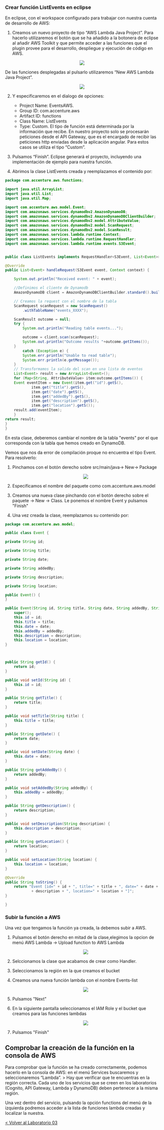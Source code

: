 
### Crear función ListEvents en eclipse
En eclipse, con el workspace configurado para trabajar con nuestra cuenta de desarrollo de AWS:

1. Creamos un nuevo proyecto de tipo “AWS Lambda Java Project”. Para hacerlo utilizaremos el botón que se ha añadido a la botonera de eclipse al añadir AWS Toolkit y que permite acceder a las funciones que el plugin provee para el desarrollo, despliegue y ejecución de código en AWS.  

<p align="center">
    <img src="resources/Picture1.png">
</p>

  De las funciones desplegadas al pulsarlo utilizaremos “New AWS Lambda Java Project”.
 
<p align="center">
    <img src="resources/Picture2.png">
</p>

2. Y especificaremos en el dialogo de opciones:
      * Project Name: EventsAWS.    
      * Group ID: com.accenture.aws
      * Artifact ID: functions
      * Class Name: ListEvents
      * Type: Custom. El tipo de función está determinada por la información que recibe. En nuestro proyecto solo se procesarán peticiones desde el API Gateway, que es el encargado de recibir las peticiones http enviadas desde la aplicación angular. Para estos casos se utiliza el tipo “Custom”.
3. Pulsamos “Finish”. Eclipse generará el proyecto, incluyendo una implementación de ejemplo para nuestra función.

4. Abrimos la clase ListEvents creada y reemplazamos el contenido por:

```java		
package com.accenture.aws.functions;

import java.util.ArrayList;
import java.util.List;
import java.util.Map;

import com.accenture.aws.model.Event;
import com.amazonaws.services.dynamodbv2.AmazonDynamoDB;
import com.amazonaws.services.dynamodbv2.AmazonDynamoDBClientBuilder;
import com.amazonaws.services.dynamodbv2.model.AttributeValue;
import com.amazonaws.services.dynamodbv2.model.ScanRequest;
import com.amazonaws.services.dynamodbv2.model.ScanResult;
import com.amazonaws.services.lambda.runtime.Context;
import com.amazonaws.services.lambda.runtime.RequestHandler;
import com.amazonaws.services.lambda.runtime.events.S3Event;


public class ListEvents implements RequestHandler<S3Event, List<Event>> {

@Override
public List<Event> handleRequest(S3Event event, Context context) {

	System.out.println("Received event: " + event);

	//Definimos el cliente de Dynamodb
	AmazonDynamoDB client = AmazonDynamoDBClientBuilder.standard().build();

	// Creamos la request con el nombre de la tabla
	ScanRequest scanRequest = new ScanRequest()
	    .withTableName("events_XXXX");   

	ScanResult outcome = null;
	try {
		System.out.println("Reading table events...");

		outcome = client.scan(scanRequest);
		System.out.println("Outcome results "+outcome.getItems());
	}
		catch (Exception e) {
		System.err.println("Unable to read table");
		System.err.println(e.getMessage());
	}
	// Transformamos la salida del scan en una lista de eventos
	List<Event> result = new ArrayList<Event>();
	for (Map<String, AttributeValue> item:outcome.getItems()) {
	Event eventItem = new Event(item.get("id").getS(),
			item.get("title").getS(), 
			item.get("date").getS(), 
			item.get("addedBy").getS(), 
			item.get("description").getS(), 
			item.get("location").getS());
	result.add(eventItem);
	}
return result;
}
}
```			
En esta clase, deberemos cambiar el nombre de la tabla "events" por el que corresponda con la tabla que hemos creado en DynamoDB.

Vemos que nos da error de compilación proque no encuentra el tipo Event. Para resolverlo:

1. Pinchamos con el botón derecho sobre src/main/java-> New-> Package
	<p align="center">
	    <img src="resources/Picture3.png">
	</p>

2. Especificamos el nombre del paquete como com.accenture.aws.model

3. Creamos una nueva clase pinchando con el botón derecho sobre el paquete -> New -> Class. Le ponemos el nombre Event y pulsamos "Finish"

4. Una vez creada la clase, reemplazamos su contenido por:

```java		
package com.accenture.aws.model;

public class Event {

private String id;

private String title;

private String date;

private String addedBy;

private String description;

private String location;

public Event() {
}

public Event(String id, String title, String date, String addedBy, String description, String location) {
	super();
	this.id = id;
	this.title = title;
	this.date = date;
	this.addedBy = addedBy;
	this.description = description;
	this.location = location;
}



public String getId() {
	return id;
}

public void setId(String id) {
	this.id = id;
}

public String getTitle() {
	return title;
}

public void setTitle(String title) {
	this.title = title;
}

public String getDate() {
	return date;
}

public void setDate(String date) {
	this.date = date;
}

public String getAddedBy() {
	return addedBy;
}

public void setAddedBy(String addedBy) {
	this.addedBy = addedBy;
}

public String getDescription() {
	return description;
}

public void setDescription(String description) {
	this.description = description;
}

public String getLocation() {
	return location;
}

public void setLocation(String location) {
	this.location = location;
}

@Override
public String toString() {
	return "Event [id=" + id + ", title=" + title + ", date=" + date + ", addedBy=" + addedBy + ", description="
			+ description + ", location=" + location + "]";
}

}
```


### Subir la función a AWS

Una vez que tengamos la función ya creada, la debemos subir a AWS.

1. Pulsamos el botón derecho en mitad de la clase,elegimos la opcion de menú AWS Lambda -> Upload function to AWS Lambda
	<p align="center">
    <img src="resources/Picture4.png">
	</p>

2. Selccionamos la clase que acabamos de crear como Handler.
3. Seleccionamos la región en la que creamos el bucket 
4. Creamos una nueva función lambda con el nombre Events-list
	<p align="center">
	    <img src="resources/Picture5.png">
	</p>
5. Pulsamos "Next"
6. En la siguiente pantalla seleccionamos el IAM Role y el bucket que creamos para las funciones lambdas
	<p align="center">
	    <img src="resources/Picture6.png">
	</p>
7. Pulsamos "Finish"

## Comprobar la creación de la función en la consola de AWS

Para comprobar que la función se ha creado correctamente, podemos hacerlo en la consola de AWS: en el menú Services buscaremos y seleccionaremos “Lambda”.
	> Hay que verificar que te encuentras en la región correcta. Cada uno de los servicios que se creen en los laboratorios (Cognito, API Gateway, Lambda y DynamoDB) deben pertenecer a la misma región.
	
Una vez dentro del servicio, pulsando la opción functions del menú de la izquierda podremos acceder a la lista de funciones lambda creadas y localizar la nuestra.

[< Volver al Laboratorio 03 ](../../lab-03)  

